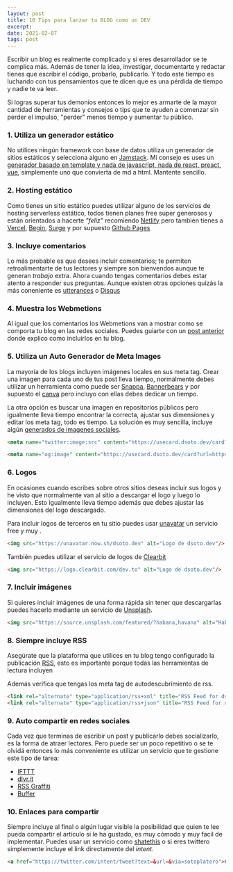 ```yaml
---
layout: post
title: 10 Tips para lanzar tu BLOG como un DEV
excerpt:
date: 2021-02-07
tags: post
---
```


Escribir un blog es realmente complicado y si eres desarrollador se te complica más. Además de tener la idea, investigar, documentarte y redactar tienes que escribir el código, probarlo, publicarlo. Y todo este tiempo es luchando con tus pensamientos que te dicen que es una pérdida de tiempo y nadie te va leer.

Si logras superar tus demonios entonces lo mejor es armarte de la mayor cantidad de herramientas y consejos o tips que te ayuden a comenzar sin perder el impulso, "perder" menos tiempo y aumentar tu público.

### 1. Utiliza un generador estático

No utilices ningún framework con base de datos utiliza un generador de sitios estáticos y selecciona alguno en [Jamstack](). Mi consejo es uses un [generador basado en template y nada de javascript, nada de react, preact, vue](/post/), simplemente uno que convierta de md a html. Mantente sencillo.

### 2. Hosting estático

Como tienes un sitio estático puedes utilizar alguno de los servicios de hosting serverless estático, todos tienen planes free super generosos y están orientados a hacerte _"feliz"_ recomiendo [Netlify]() pero también tienes a [Vercel](), [Begin](), [Surge]() y por supuesto [Github Pages](https://pages.github.com/)

### 3. Incluye comentarios

Lo más probable es que desees incluir comentarios; te permiten retroalimentarte de tus lectores y siempre son bienvendos aunque te generan _trabajo_ extra. Ahora cuando tengas comentarios debes estar atento a responder sus preguntas. Aunque existen otras opciones quizás la más coneniente es [utterances](https://utteranc.es/) o [Disqus](https://disqus.com/)

### 4. Muestra los Webmetions

Al igual que los comentarios los Webmetions van a mostrar como se comporta tu blog en las redes sociales. Puedes guiarte con un [post anterior](/posts/) donde explico como incluirlos en tu blog. 

### 5. Utiliza un Auto Generador de Meta Images 

La mayoría de los blogs incluyen imágenes locales en sus meta tag. Crear una imagen para cada uno de tus post lleva tiempo, normalmente debes utilizar un herramienta como puede ser [Snappa](https://snappa.com/), [Bannerbears](https://www.bannerbear.com/) y por supuesto el [canva](https://www.canva.com/) pero incluyo con ellas debes dedicar un tiempo.

La otra opción es buscar una imagen en repositorios públicos pero igualmente lleva tiempo encontrar la correcta, ajustar sus dimensiones y editar los meta tag, todo es tiempo. La solución es muy sencilla, incluye algún [generados de imagenes sociales](/posts/4-generadores-de-imagenes-sociales/).

```html
<meta name="twitter:image:src" content="https://usecard.dsoto.dev/card?url=https://dsoto.dev/posts/10-tips-para-lanzar-tu-blog-como-un-dev/&theme=yingyang">

<meta name="og:image" content="https://usecard.dsoto.dev/card?url=https://dsoto.dev/posts/10-tips-para-lanzar-tu-blog-como-un-dev/&theme=yingyang">
```

### 6. Logos

En ocasiones cuando escribes sobre otros sitios deseas incluir sus logos y he visto que normalmente van al sitio a descargar el logo y luego lo incluyen. Esto igualmente lleva tiempo además que debes ajustar las dimensiones del logo descargado. 

Para incluir logos de terceros en tu sitio puedes usar [unavatar](https://unavatar.now.sh) un servicio free y muy .

```html
<img src="https://unavatar.now.sh/dsoto.dev" alt="Logo de dsoto.dev"/>
```

También puedes utilizar el servicio de logos de [Clearbit](https://clearbit.com/docs#logo-api)

```html
<img src="https://logo.clearbit.com/dev.to" alt="Logo de dsoto.dev"/>
```

### 7. Incluir imágenes

Si quieres incluir imágenes de una forma rápida sin tener que descargarlas puedes hacerlo mediante un servicio de [Unsplash](https://unsplash.com/).  

```html
<img src="https://source.unsplash.com/featured/?habana,havana" alt="Habana photo from Unsplash"/>
```

### 8. Siempre incluye RSS

Asegúrate que la plataforma que utilices en tu blog tengo configurado la publicación [RSS](https://dsoto.dev/feed.xml), esto es importante porque todas las herramientas de lectura incluyen

Además verifica que tengas los meta tag de autodescubrimiento de rss.

```html
<link rel="alternate" type="application/rss+xml" title="RSS Feed for dsoto.dev" href="/feed.xml" />
<link rel="alternate" type="application/rss+json" title="RSS Feed for dsoto.dev" href="/feed.json" />
```

### 9. Auto compartir en redes sociales

Cada vez que terminas de escribir un post y publicarlo debes socializarlo, es la forma de atraer lectores. Pero puede ser un poco repetitivo o se te olvidá entonces lo más conveniente es utilizar un servicio que te gestione este tipo de tarea:

* [IFTTT](https://ifttt.com/applets/EsftGLhR-rss-to-twitter?term=twitter)
* [dlvr.it](https://dlvrit.com/)
* [RSS Graffiti](http://www.rssgraffiti.com/)
* [Buffer](https://buffer.com/)

### 10. Enlaces para compartir

Siempre incluye al final o algún lugar visible la posibilidad que quien te lee pueda compartir el artículo si le ha gustado, es muy cómodo y muy facil de implementar. Puedes usar un servicio como [shatethis](https://sharethis.com) o si eres twittero simplemente incluye el link directamente del _intent_.

```html
<a href="https://twitter.com/intent/tweet?text=&url=&via=sotoplatero">Compartir en Twitter</a>
```




